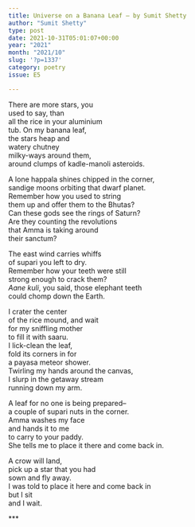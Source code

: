 ```yaml
---
title: Universe on a Banana Leaf – by Sumit Shetty
author: "Sumit Shetty"
type: post
date: 2021-10-31T05:01:07+00:00
year: "2021"
month: "2021/10"
slug: '?p=1337'
category: poetry
issue: E5

---
```

There are more stars, you  
used to say, than  
all the rice in your aluminium  
tub. On my banana leaf,  
the stars heap and  
watery chutney  
milky-ways around them,  
around clumps of kadle-manoli asteroids.

A lone happala shines chipped in the corner,  
sandige moons orbiting that dwarf planet.  
Remember how you used to string  
them up and offer them to the Bhutas?  
Can these gods see the rings of Saturn?  
Are they counting the revolutions  
that Amma is taking around  
their sanctum?

The east wind carries whiffs  
of supari you left to dry.  
Remember how your teeth were still  
strong enough to crack them?  
_Aane kuli_, you said, those elephant teeth  
could chomp down the Earth.

I crater the center  
of the rice mound, and wait  
for my sniffling mother  
to fill it with saaru.  
I lick-clean the leaf,  
fold its corners in for  
a payasa meteor shower.  
Twirling my hands around the canvas,  
I slurp in the getaway stream  
running down my arm.

A leaf for no one is being prepared–  
a couple of supari nuts in the corner.  
Amma washes my face  
and hands it to me  
to carry to your paddy.  
She tells me to place it there and come back in.

A crow will land,  
pick up a star that you had  
sown and fly away.  
I was told to place it here and come back in  
but I sit  
and I wait.

\***
